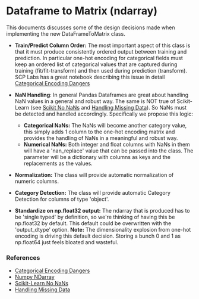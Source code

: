 # Dataframe to Matrix (ndarray)

This documents discusses some of the design decisions made when implementing the new DataFrameToMatrix class.

- **Train/Predict Column Order:** The most important aspect of this class is that it must produce consistently ordered output between training and prediction. In particular one-hot encoding for categorical fields must keep an ordered list of categorical values that are captured during training  (fit/fit-transform) and then used during prediction (transform). SCP Labs has a great notebook describing this issue in detail [Categorical Encoding Dangers](https://nbviewer.jupyter.org/github/SuperCowPowers/scp-labs/blob/master/notebooks/Categorical_Encoding_Dangers.ipynb)

- **NaN Handling**: In general Pandas Dataframes are great about handling NaN values in a general and robust way. The same is NOT true of Scikit-Learn (see [Scikit No NaNs](https://stackoverflow.com/questions/30317119/classifiers-in-scikit-learn-that-handle-nan-null) and [Handling Missing Data](https://machinelearningmastery.com/handle-missing-data-python/)). So NaNs must be detected and handled accordingly. Specifically we propose this logic:
  - **Categorical NaNs:** The NaNs will become another category value, this simply adds 1 column to the one-hot encoding matrix and provides the handling of NaNs in a meaningful and robust way.
  - **Numerical NaNs:** Both integer and float columns with NaNs in them will have a 'nan_replace' value that can be passed into the class. The parameter will be a dictionary with columns as keys and the replacements as the values.

- **Normalization:** The class will provide automatic normalization of numeric columns.
- **Category Detection:** The class will provide automatic Category Detection for columns of type 'object'.
- **Standardize on np.float32 output:** The ndarray that is produced has to be 'single typed' by definition, so we're thinking of having this be np.float32 by default. This default could be overwritten with the 'output_dtype' option. **Note:** The dimensionality explosion from one-hot encoding is driving this default decision. Storing a bunch 0 and 1 as np.float64 just feels bloated and wasteful.

### References

- [Categorical Encoding Dangers](https://nbviewer.jupyter.org/github/SuperCowPowers/scp-labs/blob/master/notebooks/Categorical_Encoding_Dangers.ipynb)
- [Numpy NDarray](https://docs.scipy.org/doc/numpy/reference/arrays.ndarray.html)
- [Scikit-Learn No NaNs](https://stackoverflow.com/questions/30317119/classifiers-in-scikit-learn-that-handle-nan-null)
- [Handling Missing Data](https://machinelearningmastery.com/handle-missing-data-python/)